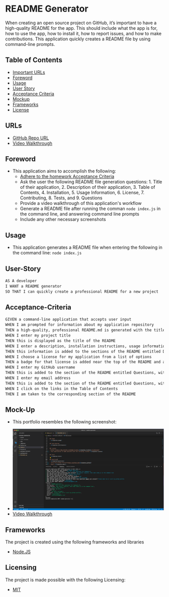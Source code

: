 # README Generator
When creating an open source project on GitHub, it’s important to have a high-quality README for the app. This should include what the app is for, how to use the app, how to install it, how to report issues, and how to make contributions. This application quickly creates a README file by using command-line prompts.

## Table of Contents
- [Important URLs](#urls)
- [Foreword](#foreword)
- [Usage](#usage)
- [User Story](#user-story)
- [Acceptance Criteria](#acceptance-criteria)
- [Mockup](#mock-up)
- [Frameworks](#frameworks)
- [License](#Licensing)

## URLs
- [GitHub Repo URL](https://github.com/candracodes/readme-generator)
- [Video Walkthrough](https://watch.screencastify.com/v/bcFi5F0nNPIliza41fK3)

## Foreword

- This application aims to accomplish the following:
  - [Adhere to the homework Acceptance Criteria](./assets/_guide/README.md)
  - Ask the user the following README file generation questions: 1. Title of their application, 2. Description of their application, 3. Table of Contents, 4. Installation, 5. Usage Information, 6. License, 7. Contributing, 8. Tests, and 9. Questions
  - Provide a video walkthrough of this application's workflow
  - Generate a README file after running the comman `node index.js` in the command line, and answering command line prompts
  - Include any other necessary screenshots

## Usage

- This application generates a README file when entering the following in the command line: `node index.js`

## User-Story

```md
AS A developer
I WANT a README generator
SO THAT I can quickly create a professional README for a new project
```

## Acceptance-Criteria

```md
GIVEN a command-line application that accepts user input
WHEN I am prompted for information about my application repository
THEN a high-quality, professional README.md is generated with the title of my project and sections entitled Description, Table of Contents, Installation, Usage, License, Contributing, Tests, and Questions
WHEN I enter my project title
THEN this is displayed as the title of the README
WHEN I enter a description, installation instructions, usage information, contribution guidelines, and test instructions
THEN this information is added to the sections of the README entitled Description, Installation, Usage, Contributing, and Tests
WHEN I choose a license for my application from a list of options
THEN a badge for that license is added near the top of the README and a notice is added to the section of the README entitled License that explains which license the application is covered under
WHEN I enter my GitHub username
THEN this is added to the section of the README entitled Questions, with a link to my GitHub profile
WHEN I enter my email address
THEN this is added to the section of the README entitled Questions, with instructions on how to reach me with additional questions
WHEN I click on the links in the Table of Contents
THEN I am taken to the corresponding section of the README
```

## Mock-Up

* This portfolio resembles the following screenshot:

- ![Screenshot 2](./assets/screenshot.png)
- [Video Walkthrough](https://watch.screencastify.com/v/bcFi5F0nNPIliza41fK3)

## Frameworks

The project is created using the following frameworks and libraries

- [Node.JS](https://nodejs.org/en/)

## Licensing
The project is made possible with the following Licensing:
- [MIT](license.txt)

